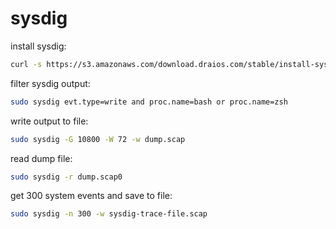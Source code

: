 # sysdig

install sysdig:
```bash
curl -s https://s3.amazonaws.com/download.draios.com/stable/install-sysdig | sudo bash
```

filter sysdig output:
```bash
sudo sysdig evt.type=write and proc.name=bash or proc.name=zsh
```

write output to file:
```bash
sudo sysdig -G 10800 -W 72 -w dump.scap
```

read dump file:
```bash
sudo sysdig -r dump.scap0
```

get 300 system events and save to file:
```bash
sudo sysdig -n 300 -w sysdig-trace-file.scap
```


